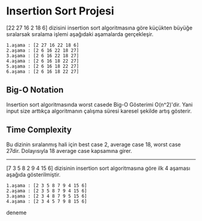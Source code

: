 # Insertion Sort Projesi
[22 27 16 2 18 6] dizisini insertion sort algoritmasına göre küçükten büyüğe sıralarsak sıralama işlemi aşağıdaki aşamalarda gerçekleşir.

```
1.aşama : [2 27 16 22 18 6]
2.aşama : [2 6 16 22 18 27] 
3.aşama : [2 6 16 22 18 27]
4.aşama : [2 6 16 18 22 27]
5.aşama : [2 6 16 18 22 27]
6.aşama : [2 6 16 18 22 27]
```

## Big-O Notation
Insertion sort algoritmasında worst casede Big-O Gösterimi O(n^2)'dir. Yani input size arttıkça algoritmanın çalışma süresi karesel şekilde artış gösterir.

## Time Complexity
Bu dizinin sıralanmış hali için best case 2, average case 18, worst case 27dir. Dolayısıyla 18 average case kapsamına  girer.

***

[7 3 5 8 2 9 4 15 6] dizisinin insertion sort algoritmasına göre ilk 4 aşaması aşağıda gösterilmiştir.

```
1.aşama : [2 3 5 8 7 9 4 15 6]
2.aşama : [2 3 5 8 7 9 4 15 6]
3.aşama : [2 3 4 8 7 9 5 15 6]
4.aşama : [2 3 4 5 7 9 8 15 6]
```
deneme


